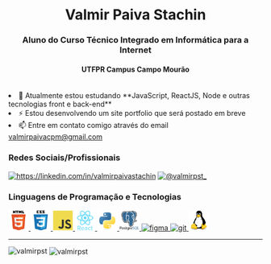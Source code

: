 <h1 align="center">Valmir Paiva Stachin</h1>
<h3 align="center">Aluno do Curso Técnico Integrado em Informática para a Internet</h3>
<h4 align="center">UTFPR Campus Campo Mourão</h4>

<br>
<li>📄 Atualmente estou estudando **JavaScript, ReactJS, Node e outras tecnologias front e back-end**</li>
<li>⚡ Estou desenvolvendo um site portfolio que será postado em breve</li>
<li>📫 Entre em contato comigo através do email <a href="https://mail.google.com/mail/u/0/#inbox?compose=CllgCHrgDMmxvwKRHNBWCscLfnQZGNZXTnDRcMdzsHXgKCrSGTSKsBkCtSvZJHCDNccXQzKgrnV">valmirpaivacpm@gmail.com</a></li>

<h3 align="left">Redes Sociais/Profissionais</h3>
<p align="left">
<a href="https://linkedin.com/in/https://linkedin.com/in/valmirpaivastachin" target="blank"><img align="center" src="https://raw.githubusercontent.com/rahuldkjain/github-profile-readme-generator/master/src/images/icons/Social/linked-in-alt.svg" alt="https://linkedin.com/in/valmirpaivastachin" height="30" width="40" /></a>
<a href="https://instagram.com/@valmirpst_" target="blank"><img align="center" src="https://raw.githubusercontent.com/rahuldkjain/github-profile-readme-generator/master/src/images/icons/Social/instagram.svg" alt="@valmirpst_" height="30" width="40" /></a>
</p>

<h3 align="left">Linguagens de Programação e Tecnologias</h3>

<p align="left">
  <a href="https://www.w3.org/html/" target="_blank" rel="noreferrer">
    <img src="https://raw.githubusercontent.com/devicons/devicon/master/icons/html5/html5-original-wordmark.svg" alt="html5" width="40" height="40"/>
  </a>
  <a href="https://www.w3schools.com/css/" target="_blank" rel="noreferrer">
    <img src="https://raw.githubusercontent.com/devicons/devicon/master/icons/css3/css3-original-wordmark.svg" alt="css3" width="40" height="40"/>
  </a>
  <a href="https://developer.mozilla.org/en-US/docs/Web/JavaScript" target="_blank" rel="noreferrer">
    <img src="https://raw.githubusercontent.com/devicons/devicon/master/icons/javascript/javascript-original.svg" alt="javascript" width="40" height="40"/>
  </a>
  <a href="https://reactjs.org/" target="_blank" rel="noreferrer">
    <img src="https://raw.githubusercontent.com/devicons/devicon/master/icons/react/react-original-wordmark.svg" alt="react" width="40" height="40"/>
  </a>
  <a href="https://www.python.org" target="_blank" rel="noreferrer">
    <img src="https://raw.githubusercontent.com/devicons/devicon/master/icons/python/python-original.svg" alt="python" width="40" height="40"/>
  </a>
  <a href="https://www.postgresql.org" target="_blank" rel="noreferrer">
    <img src="https://raw.githubusercontent.com/devicons/devicon/master/icons/postgresql/postgresql-original-wordmark.svg" alt="postgresql" width="40" height="40"/>
  </a>
  <a href="https://www.figma.com/" target="_blank" rel="noreferrer">
    <img src="https://www.vectorlogo.zone/logos/figma/figma-icon.svg" alt="figma" width="40" height="40"/>
  </a>
  <a href="https://git-scm.com/" target="_blank" rel="noreferrer">
    <img src="https://www.vectorlogo.zone/logos/git-scm/git-scm-icon.svg" alt="git" width="40" height="40"/>
  </a>
  <a href="https://www.linux.org/" target="_blank" rel="noreferrer">
    <img src="https://raw.githubusercontent.com/devicons/devicon/master/icons/linux/linux-original.svg" alt="linux" width="40" height="40"/>
  </a>
</p>

<hr>

<p><img align="left" src="https://github-readme-stats.vercel.app/api/top-langs?username=valmirpst&show_icons=true&locale=en&layout=compact" alt="valmirpst" /></p>

<p>&nbsp;<img align="center" src="https://github-readme-stats.vercel.app/api?username=valmirpst&show_icons=true&locale=en" alt="valmirpst" /></p>
